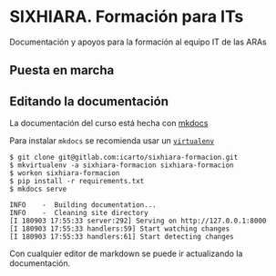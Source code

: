 # SIXHIARA. Formación para ITs

Documentación y apoyos para la formación al equipo IT de las ARAs

## Puesta en marcha

## Editando la documentación
La documentación del curso está hecha con [mkdocs](https://www.mkdocs.org/)

Para instalar `mkdocs` se recomienda usar un [`virtualenv`](https://virtualenvwrapper.readthedocs.io/en/latest/)

```
$ git clone git@gitlab.com:icarto/sixhiara-formacion.git
$ mkvirtualenv -a sixhiara-formacion sixhiara-formacion
$ workon sixhiara-formacion
$ pip install -r requirements.txt
$ mkdocs serve

INFO    -  Building documentation... 
INFO    -  Cleaning site directory 
[I 180903 17:55:33 server:292] Serving on http://127.0.0.1:8000
[I 180903 17:55:33 handlers:59] Start watching changes
[I 180903 17:55:33 handlers:61] Start detecting changes

```

Con cualquier editor de markdown se puede ir actualizando la documentación.
